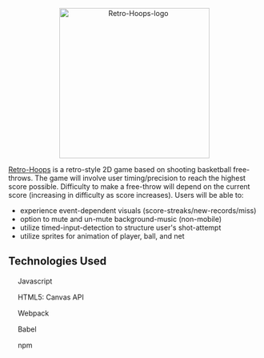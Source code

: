 <p align="center">
  <img width="300px" alt="Retro-Hoops-logo" height="auto" src="https://github.com/hyunbink/Retro-Hoops/blob/main/images/title_header.png">
</p>

[Retro-Hoops](https://hyunbink.github.io/Retro-Hoops/) is a retro-style 2D game based on shooting basketball free-throws. The game will involve user timing/precision to reach the highest score possible. Difficulty to make a free-throw will depend on the current score (increasing in difficulty as score increases). Users will be able to:
- experience event-dependent visuals (score-streaks/new-records/miss)
- option to mute and un-mute background-music (non-mobile)
- utilize timed-input-detection to structure user's shot-attempt
- utilize sprites for animation of player, ball, and net


<!-- Functionality & MVPs:

In Retro-Hoops, users will be able to: -->



<!-- Technologies, Libraries, APIs:
- Canvas API to render game board
- Webpack and Babel to bundle and transpile the source JavaScript code 
- npm to manage project dependencies -->

## Technologies Used

<p align="left">
  <img width="15" height="15" src="https://upload.wikimedia.org/wikipedia/commons/9/99/Unofficial_JavaScript_logo_2.svg"> Javascript
</p>
<p align="left">
  <img width="15" height="15" src="https://upload.wikimedia.org/wikipedia/commons/6/61/HTML5_logo_and_wordmark.svg"> HTML5: Canvas API
</p>
<p align="left">
  <img width="15" height="15" src="https://github.com/webpack/media/blob/master/logo/icon.svg"> Webpack
</p>
<p align="left">
  <img width="15" height="15" src="https://upload.wikimedia.org/wikipedia/commons/0/02/Babel_Logo.svg"> Babel
</p>
<p align="left">
  <img width="15" height="15" src="https://upload.wikimedia.org/wikipedia/commons/d/db/Npm-logo.svg"> npm
</p>


<!-- ## Features

### User-Authentication


<img width="100%"  align="left" alt='login gif' src='https://github.com/hyunbink/Chillow/blob/main/gifs/user-auth.gif'> 

* Users can login with as a Demo User
* Error messages will be displayed accordingly



### Search
<img width="100%"  alt='search-listings-gif' src='https://github.com/hyunbink/Chillow/blob/main/gifs/search.gif'>

* Users can search listings by Address or City


### Save
<img width="100%"  alt='save listings gif' src="https://github.com/hyunbink/Chillow/blob/main/gifs/saves.gif"> 

* Users can toggle saves on property listings in which saved listings will be shown through link via dropdown

### Create/Edit Listings

<img width="100%"  alt='upload listings photos and map coordinates' src="https://github.com/hyunbink/Chillow/blob/main/gifs/create.gif"> 

* Only logged in users can upload/edit their properties to sell.
* Users can drag & drop property photos.
* Users can pin their property on the map to get proper coordinates. -->


<!-- Wireframe: 
*bang*[Wireframe](/images/js_wireframe.png )

- Nav Links to have my info (Github, LinkedIn)
- Instructions on right of Game Board
- User/Player info to have image of NBA Player selected along implemented real stats -->

<!-- 
Implementation Timeline:

Friday Afternoon & Weekend: 
* Setup project, including getting webpack up and running. 
* Get canvas to show up on the screen, and spend time getting comfortable with the Canvas API. 
* Create Game, Player, Ball, and Hoop/Net classes. 
* Make basic shapes of contents of game (player, ball, hoop) to render on canvas
* Think of a fun title for game, get sprites, and select sound effects/music ready for Monday

Monday: 
* Dedicate this day toward implementing the underlying logic of Free-throws (how user will be able to 'shoot', keep track of high score, and how user will select 'player'). 
* Ensure that I can set up for in-game events.
* Implement Nav links including toggle for sound

Tuesday: 
* Make sure everything is correctly rendered to the canvas. 
* Focus on user controls and navigation: play, stop, and reset.

Wednesday: 
* Finish implementing user controls, and focus on styling
* If time, start adding fun facts/ misc data on NBA player.
* Make sure above is rendering properly for proper player.

Thursday Morning: 
* Test drive for bugs.
* Deploy to GitHub pages. If time, rewrite this proposal as a production README.

After Thursday:
* Add audio and visual events? (Made/miss/highscore)
* Make positions for images dynamic
* Make a function to do all animations/changes for me (clean up setTimeouts DRY)
* Clean up code, get rid of console.logs, make it presentable to recruiters
* Update readme’s
* Make it mobile friendly -->
